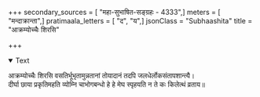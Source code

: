 +++
secondary_sources = [ "महा-सुभाषित-सङ्ग्रहः - 4333",]
meters = [ "मन्दाक्रान्ता",]
pratimaala_letters = [ "द", "य",]
jsonClass = "Subhaashita"
title = "आक्रम्योच्चैः शिरसि"

+++

<details open><summary>Text</summary>

आक्रम्योच्चैः शिरसि वसतिर्भूभृतामुन्नतानां तोयादानं तदपि जलधेर्लोकसंतापशान्त्यै।  
दीर्घा छाया प्रकृतिमहति व्योम्नि चाभोगबन्धो हे हे मेघ स्पृहयति न ते कः किलेत्थं व्रताय॥
</details>
